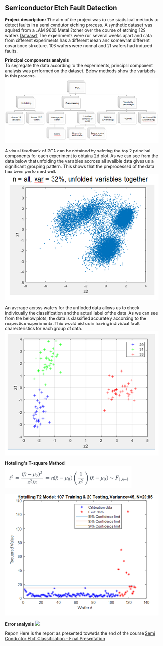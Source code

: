 ## Semiconductor Etch Fault Detection

**Project description:** 
The aim of the project was to use statistical methods to detect faults in a semi condutor etching process.
A synthetic dataset was aquired from a LAM 9600 Metal Etcher over the course of etching 129 wafers [Dataaset](http://www.eigenvector.com/data/Etch/)
The experiments were run several weeks apart and data from different experiments has a different mean and somewhat different covariance structure. 108 wafers were normal and 21 wafers had induced faults.

**Principal components analysis**
<br>To segregate the data according to the experiments, principal component analysis was performed on the dataset. Below methods show the variabels in this process. 
<img src="images/semi_etch/classification.PNG?raw=true"/>

A visual feedback of PCA can be obtained by selcting the top 2 principal components for each experiment to obtaina 2d plot. As we can see from the data below that unfolding the variables accross all availble data gives us a significant grouping pattern. This shows that the preprocessed of the data has been performed well.
<img src="images/semi_etch/pca_all.PNG?raw=true"/>

An average across wafers for the unfloded data allows us to check individually the classification and the actual label of the data. As we can see from the below plots, the data is classified accurately according to the respectice experiments. This would aid us in having individual fault charecteristics for each group of data.
<img src="images/semi_etch/pca_avg.PNG?raw=true"/>

**Hotelling's T-square Method**
<img src="images/semi_etch/hot_t2_eq.PNG?raw=true"/>


<img src="images/semi_etch/hotelling_t2.PNG?raw=true"/>



**Error analysis**
<img src="images/semi_etch/eror_analysis.PNG?raw=true"/>



Report
Here is the report as presented towards the end of the course
[Semi Conductor Etch Classification - Final Presentation](/pdf/etch_fault_ppt.pdf)
